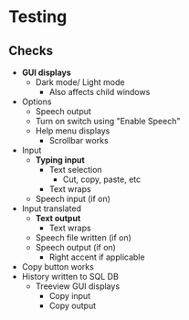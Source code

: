 # Testing

## Checks

- **GUI displays**
  - Dark mode/ Light mode
    - Also affects child windows
- Options
  - Speech output
  - Turn on switch using "Enable Speech"
  - Help menu displays
    - Scrollbar works
- Input
  - **Typing input**
    - Text selection
      - Cut, copy, paste, etc
    - Text wraps
  - Speech input (if on)
- Input translated
  - **Text output**
    - Text wraps
  - Speech file written (if on)
  - Speech output (if on)
    - Right accent if applicable
- Copy button works
- History written to SQL DB
  - Treeview GUI displays
    - Copy input
    - Copy output
